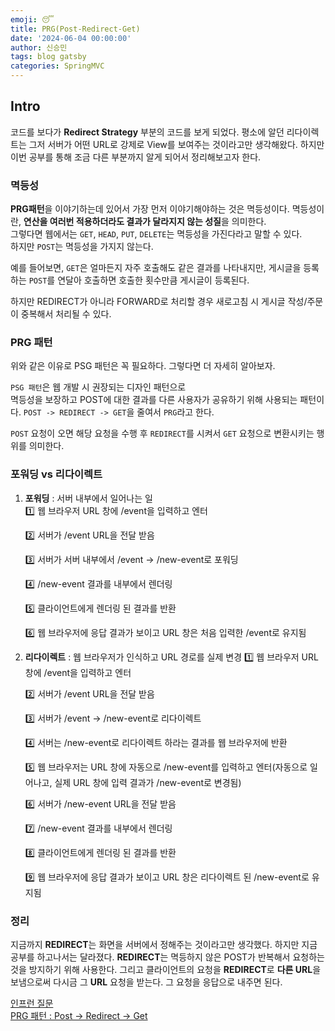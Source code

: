 ```yaml
---
emoji: 😴
title: PRG(Post-Redirect-Get)
date: '2024-06-04 00:00:00'
author: 신승민
tags: blog gatsby 
categories: SpringMVC
---
```


## Intro
코드를 보다가 **Redirect Strategy** 부분의 코드를 보게 되었다. 평소에 알던 리다이렉트는 그저 서버가 어떤 URL로 강제로 View를 보여주는 것이라고만 생각해왔다. 하지만 이번 공부를 통해 조금 다른 부분까지 알게 되어서 정리해보고자 한다.

### 멱등성
**PRG패턴**을 이야기하는데 있어서 가장 먼저 이야기해야하는 것은 멱등성이다. 멱등성이란, **연산을 여러번 적용하더라도 결과가 달라지지 않는 성질**을 의미한다.   
그렇다면 웹에서는 `GET`, `HEAD`, `PUT`, `DELETE`는 멱등성을 가진다라고 말할 수 있다.   
하지만 `POST`는 멱등성을 가지지 않는다.   
   
예를 들어보면, `GET`은 얼마든지 자주 호출해도 같은 결과를 나타내지만, 게시글을 등록하는 `POST`를 연달아 호출하면 호출한 횟수만큼 게시글이 등록된다.   
   
하지만 REDIRECT가 아니라 FORWARD로 처리할 경우 새로고침 시 게시글 작성/주문이 중복해서 처리될 수 있다.

### PRG 패턴
위와 같은 이유로 PSG 패턴은 꼭 필요하다. 그렇다면 더 자세히 알아보자.   
   
`PSG 패턴`은 웹 개발 시 권장되는 디자인 패턴으로   
멱등성을 보장하고 POST에 대한 결과를 다른 사용자가 공유하기 위해 사용되는 패턴이다. `POST -> REDIRECT -> GET`을 줄여서 `PRG`라고 한다.   
   
`POST` 요청이 오면 해당 요청을 수행 후 `REDIRECT`를 시켜서 `GET` 요청으로 변환시키는 행위를 의미한다.

### 포워딩 vs 리다이렉트
1. **포워딩** : 서버 내부에서 일어나는 일   
    1️⃣ 웹 브라우저 URL 창에 /event을 입력하고 엔터

    2️⃣ 서버가 /event URL을 전달 받음

    3️⃣ 서버가 서버 내부에서 /event -> /new-event로 포워딩

    4️⃣ /new-event 결과를 내부에서 렌더링

    5️⃣ 클라이언트에게 렌더링 된 결과를 반환

    6️⃣ 웹 브라우저에 응답 결과가 보이고 URL 창은 처음 입력한 /event로 유지됨

2. **리다이렉트** : 웹 브라우저가 인식하고 URL 경로를 실제 변경
    1️⃣ 웹 브라우저 URL 창에 /event을 입력하고 엔터

    2️⃣ 서버가 /event URL을 전달 받음

    3️⃣ 서버가 /event -> /new-event로 리다이렉트

    4️⃣ 서버는 /new-event로 리다이렉트 하라는 결과를 웹 브라우저에 반환

    5️⃣ 웹 브라우저는 URL 창에 자동으로 /new-event를 입력하고 엔터(자동으로 일어나고, 실제 URL 창에 입력 결과가 /new-event로 변경됨)

    6️⃣ 서버가 /new-event URL을 전달 받음

    7️⃣ /new-event 결과를 내부에서 렌더링

    8️⃣ 클라이언트에게 렌더링 된 결과를 반환

    9️⃣ 웹 브라우저에 응답 결과가 보이고 URL 창은 리다이렉트 된 /new-event로 유지됨

### 정리
지금까지 **REDIRECT**는 화면을 서버에서 정해주는 것이라고만 생각했다. 하지만 지금 공부를 하고나서는 달라졌다. **REDIRECT**는 멱등하지 않은 POST가 반복해서 요청하는 것을 방지하기 위해 사용한다. 그리고 클라이언트의 요청을 **REDIRECT**로 **다른 URL**을 보냄으로써 다시금 그 **URL** 요청을 받는다. 그 요청을 응답으로 내주면 된다.   

[인프런 질문](https://www.inflearn.com/questions/89530/redirect%EC%9D%B4%EC%9C%A0%EA%B0%80-%EA%B6%81%EA%B8%88%ED%95%A9%EB%8B%88%EB%8B%A4)   
[PRG 패턴 : Post → Redirect → Get](https://gofo-coding.tistory.com/entry/PRG-%ED%8C%A8%ED%84%B4-Post-%E2%86%92-Redirect-%E2%86%92-Get)
```toc

```